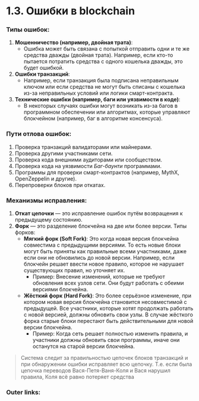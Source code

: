
# 1.3. Ошибки в blockchain

### Типы ошибок:
1. **Мошенничество (например, двойная трата)**:
    - Ошибка может быть связана с попыткой отправить одни и те же средства дважды (двойная трата). Например, если кто-то пытается потратить средства с одного кошелька дважды, это будет ошибкой.
2. **Ошибки транзакций**:
    - Например, если транзакция была подписана неправильным ключом или если средства не могут быть списаны с кошелька из-за неправильных условий или логики смарт-контракта.
3. **Технические ошибки (например, баги или уязвимости в коде)**:
    - В некоторых случаях ошибки могут возникать из-за багов в программном обеспечении или алгоритмах, которые управляют блокчейном (например, баг в алгоритме консенсуса).

### Пути отлова ошибок:
1. Проверка транзакций валидаторами или майнерами.
2. Проверка другими участниками сети.
3. Проверка кода внешними аудиторами или сообществом.
4. Проверка кода на уязвимости *Баг-баунти* программами.
5. Программы для проверки смарт-контрактов (например, MythX, OpenZeppelin и другие).
6. Перепроверки блоков при откатах.

### Механизмы исправления:
1. **Откат цепочки** — это исправление ошибок путём возвращения к предыдущему состоянию.
2. **Форк** — это разделение блокчейна на две или более версии. Типы форков:
	- **Мягкий форк (Soft Fork)**: Это когда новая версия блокчейна совместима с предыдущими версиями. То есть новые блоки могут быть приняты как правильные всеми участниками, даже если они не обновились до новой версии. Например, если блокчейн решает ввести новое правило, которое не нарушает существующих правил, но уточняет их.
	    - Пример: Внесение изменений, которые не требуют обновления всех узлов сети. Они будут работать с обеими версиями блокчейна.
	- **Жёсткий форк (Hard Fork)**: Это более серьёзное изменение, при котором новая версия блокчейна становится несовместимой с предыдущей. Все участники, которые хотят продолжать работать с новой версией, должны обновить свои узлы. В случае жёсткого форка старые блоки перестают быть действительными для новой версии блокчейна.
	    - Пример: Когда сеть решает полностью изменить правила, и участники должны обновить свои программы, иначе они останутся на старой версии блокчейна.

> Система следит за правильностью цепочек блоков транзакций и при обнаружении ошибки исправляет всю цепочку.
> Т.е. если была цепочка переводов Вася-Петя-Ваня-Коля и Вася нарушил правила, Коля всё равно потеряет средства

### Outer links:

